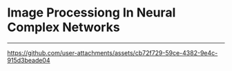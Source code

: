 # Image Processiong In Neural Complex  Networks
---
 https://github.com/user-attachments/assets/cb72f729-59ce-4382-9e4c-915d3beade04 

